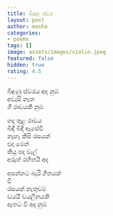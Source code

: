 ```yaml
---
title: බිඳුනු ස්වර
layout: post
author: masha
categories:
- poems
tags: []
image: assets/images/violin.jpeg
featured: false
hidden: true
rating: 4.5
---
```


බිඳුණු ස්වරය අද නුඹ<br>
අවැසි නැත<br>
ගී රාවයකි නුඹ<br>

හද තුළ රාවය<br>
බිඳි බිඳි ඇසේවී<br>
නැහැ කිසි රසයක්<br>
එදා මෙන්<br>
කියූ පද වැල්<br>
අරුත් රහිතයි අද<br>

අසන්නට බැරි ගීතයක්<br>
වී<br>
රසයක් නැතුවම<br>
වයයි වයලීනයකි<br>
ඈතට වී අද නුඹ<br>
